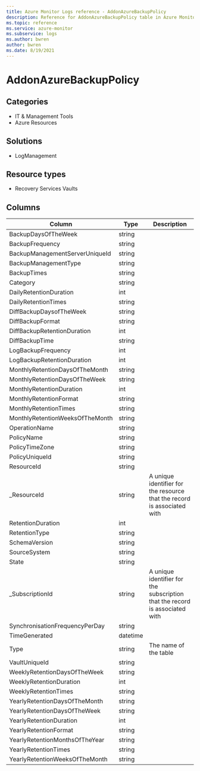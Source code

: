 ```yaml
---
title: Azure Monitor Logs reference - AddonAzureBackupPolicy
description: Reference for AddonAzureBackupPolicy table in Azure Monitor Logs.
ms.topic: reference
ms.service: azure-monitor
ms.subservice: logs
ms.author: bwren
author: bwren
ms.date: 8/19/2021
---
```


# AddonAzureBackupPolicy

 

## Categories

- IT & Management Tools
- Azure Resources
## Solutions

- LogManagement
## Resource types

- Recovery Services Vaults




## Columns

|Column|Type|Description|
|---|---|---|
|BackupDaysOfTheWeek|string||
|BackupFrequency|string||
|BackupManagementServerUniqueId|string||
|BackupManagementType|string||
|BackupTimes|string||
|Category|string||
|DailyRetentionDuration|int||
|DailyRetentionTimes|string||
|DiffBackupDaysofTheWeek|string||
|DiffBackupFormat|string||
|DiffBackupRetentionDuration|int||
|DiffBackupTime|string||
|LogBackupFrequency|int||
|LogBackupRetentionDuration|int||
|MonthlyRetentionDaysOfTheMonth|string||
|MonthlyRetentionDaysOfTheWeek|string||
|MonthlyRetentionDuration|int||
|MonthlyRetentionFormat|string||
|MonthlyRetentionTimes|string||
|MonthlyRetentionWeeksOfTheMonth|string||
|OperationName|string||
|PolicyName|string||
|PolicyTimeZone|string||
|PolicyUniqueId|string||
|ResourceId|string||
|_ResourceId|string|A unique identifier for the resource that the record is associated with|
|RetentionDuration|int||
|RetentionType|string||
|SchemaVersion|string||
|SourceSystem|string||
|State|string||
|_SubscriptionId|string|A unique identifier for the subscription that the record is associated with|
|SynchronisationFrequencyPerDay|string||
|TimeGenerated|datetime||
|Type|string|The name of the table|
|VaultUniqueId|string||
|WeeklyRetentionDaysOfTheWeek|string||
|WeeklyRetentionDuration|int||
|WeeklyRetentionTimes|string||
|YearlyRetentionDaysOfTheMonth|string||
|YearlyRetentionDaysOfTheWeek|string||
|YearlyRetentionDuration|int||
|YearlyRetentionFormat|string||
|YearlyRetentionMonthsOfTheYear|string||
|YearlyRetentionTimes|string||
|YearlyRetentionWeeksOfTheMonth|string||
